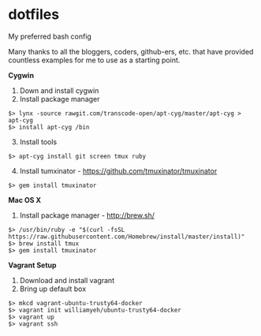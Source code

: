 # dotfiles
My preferred bash config

Many thanks to all the bloggers, coders, github-ers, etc. that have provided countless examples for me to use as a starting point.

**Cygwin**

1. Down and install cygwin
2. Install package manager
~~~~
$> lynx -source rawgit.com/transcode-open/apt-cyg/master/apt-cyg > apt-cyg
$> install apt-cyg /bin
~~~~

3. Install tools
~~~~
$> apt-cyg install git screen tmux ruby
~~~~

4. Install tumxinator - https://github.com/tmuxinator/tmuxinator
~~~~
$> gem install tmuxinator
~~~~

**Mac OS X**

1. Install package manager - http://brew.sh/

~~~~
$> /usr/bin/ruby -e "$(curl -fsSL https://raw.githubusercontent.com/Homebrew/install/master/install)"
$> brew install tmux
$> gem install tmuxinator
~~~~


**Vagrant Setup**

1. Download and install vagrant
2. Bring up default box 
~~~~
$> mkcd vagrant-ubuntu-trusty64-docker
$> vagrant init williamyeh/ubuntu-trusty64-docker
$> vagrant up
$> vagrant ssh
~~~~
